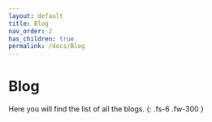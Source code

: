 ```yaml
---
layout: default
title: Blog
nav_order: 2
has_children: true
permalink: /docs/Blog
---
```


# Blog

Here you will find the list of all the blogs.
{: .fs-6 .fw-300 }